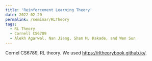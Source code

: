 ```yaml
---
title: 'Reinforcement Learning Theory'
date: 2022-02-20
permalink: /seminar/RLTheory
tags:
  - RL Theory
  - Cornell CS6789
  - Alekh Agarwal, Nan Jiang, Sham M. Kakade, and Wen Sun
---
```


Cornel CS6789, RL theory. We used https://rltheorybook.github.io/. 
